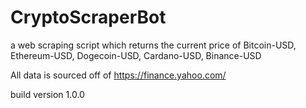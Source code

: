 # CryptoScraperBot
a web scraping script which returns the current price of Bitcoin-USD, Ethereum-USD, Dogecoin-USD, Cardano-USD, Binance-USD 



All data is sourced off of https://finance.yahoo.com/


build version 1.0.0

